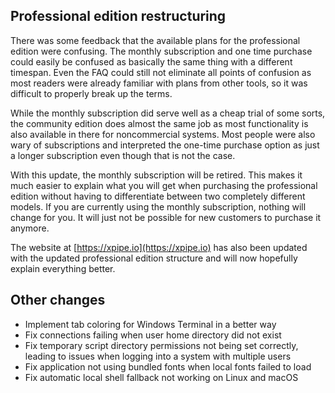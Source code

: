 ## Professional edition restructuring

There was some feedback that the available plans for the professional edition were confusing. The monthly subscription and one time purchase could easily be confused as basically the same thing with a different timespan. Even the FAQ could still not eliminate all points of confusion as most readers were already familiar with plans from other tools, so it was difficult to properly break up the terms.

While the monthly subscription did serve well as a cheap trial of some sorts, the community edition does almost the same job as most functionality is also available in there for noncommercial systems. Most people were also wary of subscriptions and interpreted the one-time purchase option as just a longer subscription even though that is not the case.

With this update, the monthly subscription will be retired. This makes it much easier to explain what you will get when purchasing the professional edition without having to differentiate between two completely different models. If you are currently using the monthly subscription, nothing will change for you. It will just not be possible for new customers to purchase it anymore.

The website at [https://xpipe.io](https://xpipe.io) has also been updated with the updated professional edition structure and will now hopefully explain everything better.

## Other changes

- Implement tab coloring for Windows Terminal in a better way
- Fix connections failing when user home directory did not exist
- Fix temporary script directory permissions not being set correctly, leading to issues when logging into a system with multiple users
- Fix application not using bundled fonts when local fonts failed to load
- Fix automatic local shell fallback not working on Linux and macOS

